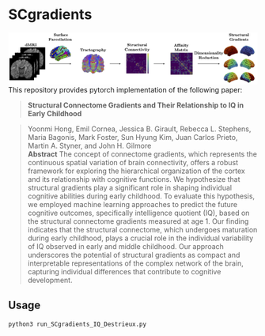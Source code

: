 # SCgradients
<div align="center">
    <img src="./assets/overview.png">
</div>
This repository provides pytorch implementation of the following paper:

>**Structural Connectome Gradients and Their Relationship to IQ in Early Childhood**

>Yoonmi Hong, Emil Cornea, Jessica B. Girault, Rebecca L. Stephens, Maria Bagonis, Mark Foster, Sun Hyung Kim, Juan Carlos Prieto, Martin A. Styner, and John H. Gilmore <br>
>**Abstract**
The concept of connectome gradients, which represents the continuous spatial variation of brain connectivity, offers a robust framework for exploring the hierarchical organization of the cortex and its relationship with cognitive functions. We hypothesize that structural gradients play a significant role in shaping individual cognitive abilities during early childhood. To evaluate this hypothesis, we employed machine learning approaches to predict the future cognitive outcomes, specifically intelligence quotient (IQ), based on the structural connectome gradients measured at age 1. Our finding indicates that the structural connectome, which undergoes maturation during early childhood, plays a crucial role in the individual variability of IQ observed in early and middle childhood. Our approach underscores the potential of structural gradients as compact and interpretable representations of the complex network of the brain, capturing individual differences that contribute to cognitive development. 

## Usage
```
python3 run_SCgradients_IQ_Destrieux.py
```



